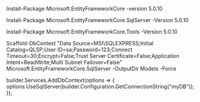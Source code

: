 Install-Package Microsoft.EntityFrameworkCore -version 5.0.10

Install-Package Microsoft.EntityFrameworkCore.SqlServer -Version 5.0.10


Install-Package Microsoft.EntityFrameworkCore.Tools -Version 5.0.10



Scaffold-DbContext "Data Source=MSI\SQLEXPRESS;Initial Catalog=QLSP;User ID=sa;Password=123;Connect Timeout=30;Encrypt=False;Trust Server Certificate=False;Application Intent=ReadWrite;Multi Subnet Failover=False"  Microsoft.EntityFrameworkCore.SqlServer -OutputDir Models -Force



builder.Services.AddDbContext<QlspContext>(options =>
{
    options.UseSqlServer(builder.Configuration.GetConnectionString("myDB"));
});

